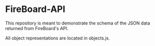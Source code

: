# FireBoard-API
This repository is meant to demonstrate the schema of the JSON data returned from FireBoard's API.

All object representations are located in objects.js.
